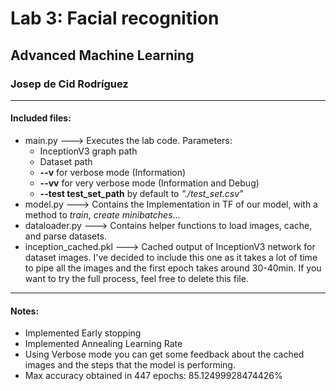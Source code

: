 # Lab 3: Facial recognition
## Advanced Machine Learning
### Josep de Cid Rodríguez
------
#### Included files:
- main.py ---> Executes the lab code. Parameters:
    - InceptionV3 graph path
    - Dataset path
    - **\-\-v** for verbose mode (Information)
    - **\-\-vv** for very verbose mode (Information and Debug)
    - **\-\-test test_set_path** by default to *"./test_set.csv"*
- model.py ---> Contains the Implementation in TF of our model, with a method to *train*, *create minibatches*...
- dataloader.py ---> Contains helper functions to load images, cache, and parse datasets.
- inception_cached.pkl ---> Cached output of InceptionV3 network for dataset images. I've decided to include this one as it takes a lot of time to pipe all the images and the first epoch takes around 30-40min. If you want to try the full process, feel free to delete this file.
------
#### Notes:
- Implemented Early stopping
- Implemented Annealing Learning Rate
- Using Verbose mode you can get some feedback about the cached images and the steps that the model is performing.
- Max accuracy obtained in 447 epochs: 85.12499928474426%
